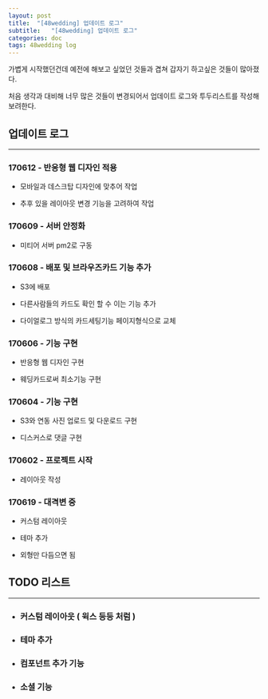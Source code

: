 ```yaml
---
layout: post
title:  "[48wedding] 업데이트 로그"
subtitle:   "[48wedding] 업데이트 로그"
categories: doc
tags: 48wedding log
---
```


가볍게 시작했던건데 예전에 해보고 싶었던 것들과 겹쳐 갑자기 하고싶은 것들이 많아졌다.

처음 생각과 대비해 너무 많은 것들이 변경되어서 업데이트 로그와 투두리스트를 작성해보려한다.

## 업데이트 로그

---

### 170612 - 반응형 웹 디자인 적용

- 모바일과 데스크탑 디자인에 맞추어 작업

- 추후 있을 레이아웃 변경 기능을 고려하여 작업

### 170609 - 서버 안정화

- 미티어 서버 pm2로 구동

### 170608 - 배포 및 브라우즈카드 기능 추가

- S3에 배포

- 다른사람들의 카드도 확인 할 수 이는 기능 추가

- 다이얼로그 방식의 카드세팅기능 페이지형식으로 교체

### 170606 - 기능 구현

- 반응형 웹 디자인 구현

- 웨딩카드로써 최소기능 구현

### 170604 -  기능 구현

- S3와 연동 사진 업로드 및 다운로드 구현

- 디스커스로 댓글 구현

### 170602 - 프로젝트 시작

- 레이아웃 작성

### 170619 - 대격변 중

- 커스텀 레이아웃

- 테마 추가

- 외형만 다듬으면 됨

## TODO 리스트

---

- ### 커스텀 레이아웃 ( 윅스 등등 처럼 )

- ### 테마 추가

- ### 컴포넌트 추가 기능

- ### 소셜 기능
